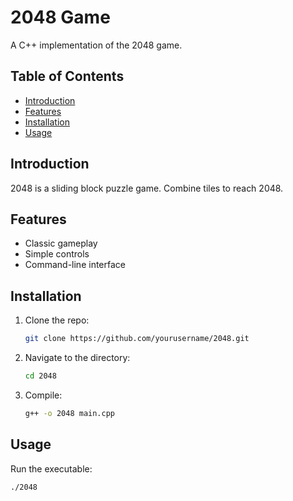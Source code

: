 # 2048 Game

A C++ implementation of the 2048 game.

## Table of Contents

- [Introduction](#introduction)
- [Features](#features)
- [Installation](#installation)
- [Usage](#usage)

## Introduction

2048 is a sliding block puzzle game. Combine tiles to reach 2048.

## Features

- Classic gameplay
- Simple controls
- Command-line interface

## Installation

1. Clone the repo:
   ```sh
   git clone https://github.com/yourusername/2048.git
   ```
2. Navigate to the directory:
   ```sh
   cd 2048
   ```
3. Compile:
   ```sh
   g++ -o 2048 main.cpp
   ```

## Usage

Run the executable:

```sh
./2048
```
